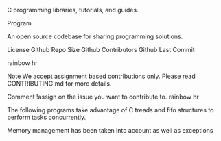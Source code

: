 C programming libraries, tutorials, and guides.


Program

An open source codebase for sharing programming solutions.

License Github Repo Size Github Contributors Github Last Commit

rainbow hr

Note We accept assignment based contributions only. Please read CONTRIBUTING.md for more details.

Comment !assign on the issue you want to contribute to.
rainbow hr


The following programs take advantage of C treads and fifo structures to perform tasks concurrently.

Memory management has been taken into account as well as exceptions

